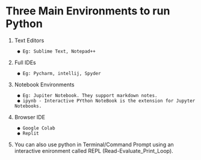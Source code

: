 # Three Main Environments to run Python

1. Text Editors

        ● Eg: Sublime Text, Notepad++

2. Full IDEs

        ● Eg: Pycharm, intellij, Spyder

3. Notebook Environments

        ● Eg: Jupiter Notebook. They support markdown notes.
        ● ipynb - Interactive PYthon NoteBook is the extension for Jupyter Notebooks.

4. Browser IDE

        ● Google Colab
        ● Replit

5. You can also use python in Terminal/Command Prompt using an interactive enironment called REPL (Read-Evaluate_Print_Loop).